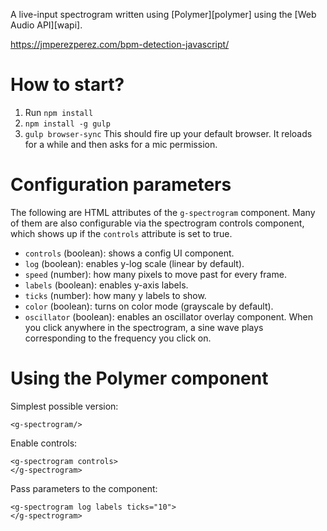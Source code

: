 A live-input spectrogram written using [Polymer][polymer] using the [Web
Audio API][wapi].

https://jmperezperez.com/bpm-detection-javascript/

<!--more-->

# How to start?

1. Run `npm install`
2. `npm install -g gulp`
3. `gulp browser-sync`
This should fire up your default browser.
It reloads for a while and then asks for a mic permission.



# Configuration parameters

The following are HTML attributes of the `g-spectrogram` component. Many
of them are also configurable via the spectrogram controls component,
which shows up if the `controls` attribute is set to true.

- `controls` (boolean): shows a config UI component.
- `log` (boolean): enables y-log scale (linear by default).
- `speed` (number): how many pixels to move past for every frame.
- `labels` (boolean): enables y-axis labels.
- `ticks` (number): how many y labels to show.
- `color` (boolean): turns on color mode (grayscale by default).
- `oscillator` (boolean): enables an oscillator overlay component. When
  you click anywhere in the spectrogram, a sine wave plays corresponding
  to the frequency you click on.


# Using the Polymer component

Simplest possible version:

    <g-spectrogram/>

Enable controls:

    <g-spectrogram controls>
    </g-spectrogram>

Pass parameters to the component:

    <g-spectrogram log labels ticks="10">
    </g-spectrogram>